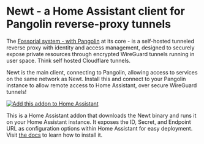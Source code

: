# Newt - a Home Assistant client for Pangolin reverse-proxy tunnels

The [Fossorial system - with Pangolin](https://docs.fossorial.io/) at its core - is a self-hosted tunneled reverse proxy with identity and access management, designed to securely expose private resources through encrypted WireGuard tunnels running in user space. Think self hosted Cloudflare tunnels.

Newt is the main client, connecting to Pangolin, allowing access to services on the same network as Newt. Install this and connect to your Pangolin instance to allow remote access to Home Assistant, over secure WireGuard tunnels!

[![Add this addon to Home Assistant](https://my.home-assistant.io/badges/supervisor_add_addon_repository.svg)](https://my.home-assistant.io/redirect/supervisor_add_addon_repository/?repository_url=https%3A%2F%2Fgithub.com%2Falexmoras%2Fhass-addon-newt)

This is a Home Assistant addon that downloads the Newt binary and runs it on your Home Assistant instance. It exposes the ID, Secret, and Endpoint URL as configuration options within Home Assistant for easy deployment. Visit [the docs](https://github.com/alexmoras/hass-addon-newt/blob/main/newt/DOCS.md) to learn how to install it.
